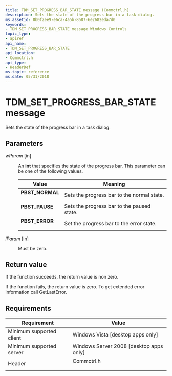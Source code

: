 ```yaml
---
title: TDM_SET_PROGRESS_BAR_STATE message (Commctrl.h)
description: Sets the state of the progress bar in a task dialog.
ms.assetid: 8b0f2ee9-e6ca-4a5b-8687-6e2682eda7d0
keywords:
- TDM_SET_PROGRESS_BAR_STATE message Windows Controls
topic_type:
- apiref
api_name:
- TDM_SET_PROGRESS_BAR_STATE
api_location:
- Commctrl.h
api_type:
- HeaderDef
ms.topic: reference
ms.date: 05/31/2018
---
```


# TDM\_SET\_PROGRESS\_BAR\_STATE message

Sets the state of the progress bar in a task dialog.

## Parameters

<dl> <dt>

*wParam* \[in\]
</dt> <dd>

An **int** that specifies the state of the progress bar. This parameter can be one of the following values.



| Value                                                                                                                                                   | Meaning                                               |
|---------------------------------------------------------------------------------------------------------------------------------------------------------|-------------------------------------------------------|
| <span id="PBST_NORMAL"></span><span id="pbst_normal"></span><dl> <dt>**PBST\_NORMAL**</dt> </dl> | Sets the progress bar to the normal state.<br/> |
| <span id="PBST_PAUSED"></span><span id="pbst_paused"></span><dl> <dt>**PBST\_PAUSE**</dt> </dl>    | Sets the progress bar to the paused state.<br/> |
| <span id="PBST_ERROR"></span><span id="pbst_error"></span><dl> <dt>**PBST\_ERROR**</dt> </dl>    | Set the progress bar to the error state.<br/>   |



 

</dd> <dt>

*lParam* \[in\]
</dt> <dd>

Must be zero.

</dd> </dl>

## Return value

If the function succeeds, the return value is non zero.

If the function fails, the return value is zero. To get extended error information call GetLastError.

## Requirements



| Requirement | Value |
|-------------------------------------|---------------------------------------------------------------------------------------|
| Minimum supported client<br/> | Windows Vista \[desktop apps only\]<br/>                                        |
| Minimum supported server<br/> | Windows Server 2008 \[desktop apps only\]<br/>                                  |
| Header<br/>                   | <dl> <dt>Commctrl.h</dt> </dl> |



 

 





